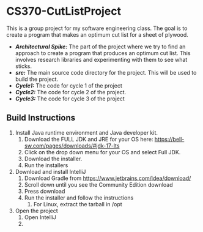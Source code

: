 # CS370-CutListProject
 
This is a group project for my software engineering class. The goal is to create a program that makes an optimum cut
list for a sheet of plywood. 

- _**Architectural Spike:**_ The part of the project where we try to find an approach to create a program that produces an optimum cut list. This involves research libraries and experimenting with them to see what sticks.
- _**src:**_ The main source code directory for the project. This will be used to build the project.
- _**Cycle1:**_ The code for cycle 1 of the project
- _**Cycle2:**_ The code for cycle 2 of the project.
- _**Cycle3:**_ The code for cycle 3 of the project

## Build Instructions

1. Install Java runtime environment and Java developer kit.
   1. Download the FULL JDK and JRE for your OS here: https://bell-sw.com/pages/downloads/#jdk-17-lts
   2. Click on the drop down menu for your OS and select Full JDK. 
   3. Download the installer.
   4. Run the installers
2. Download and install IntelliJ
   1. Download Gradle from https://www.jetbrains.com/idea/download/
   2. Scroll down until you see the Community Edition download
   3. Press download
   4. Run the installer and follow the instructions
      1. For Linux, extract the tarball in /opt
3. Open the project
   1. Open IntelliJ
   2. 